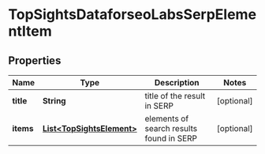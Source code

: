 

# TopSightsDataforseoLabsSerpElementItem


## Properties

| Name | Type | Description | Notes |
|------------ | ------------- | ------------- | -------------|
|**title** | **String** | title of the result in SERP |  [optional] |
|**items** | [**List&lt;TopSightsElement&gt;**](TopSightsElement.md) | elements of search results found in SERP |  [optional] |



